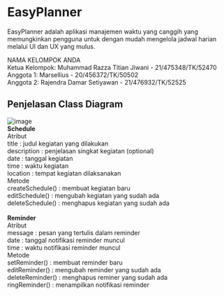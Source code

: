 # EasyPlanner
EasyPlanner adalah aplikasi manajemen waktu yang canggih yang memungkinkan pengguna untuk dengan mudah mengelola jadwal harian melalui UI dan UX yang mulus. <br />

NAMA KELOMPOK ANDA <br />
Ketua Kelompok:  Muhammad Razza Titian Jiwani - 21/475348/TK/52470<br />
Anggota 1: Marsellius - 20/456372/TK/50502<br />
Anggota 2: Rajendra Damar Setiyawan - 21/476932/TK/52525<br />

## Penjelasan Class Diagram <br />
![image](https://github.com/RazzaTitian/juniorproject/assets/93211629/106c9225-ad30-4905-9206-d4ac593a3468)
<br />
<b> Schedule </b> <br />
Atribut <br />
title        : judul kegiatan yang dilakukan <br />
description  : penjelasan singkat kegiatan (optional) <br />
date         : tanggal kegiatan <br />
time         : waktu kegiatan <br />
location     : tempat kegiatan dilaksanakan <br />
Metode <br />
createSchedule()  : membuat kegiatan baru <br />
editSchedule()    : mengubah kegiatan yang sudah ada <br />
deleteSchedule()  : menghapus kegiatan yang sudah ada <br />
<br />
<b> Reminder </b> <br />
Atribut <br />
message  : pesan yang tertulis dalam reminder <br />
date     : tanggal notifikasi reminder muncul <br />
time     : waktu notifikasi reminder muncul <br />
Metode <br />
setReminder()     : membuat reminder baru <br />
editReminder()    : mengubah reminder yang sudah ada <br />
deleteReminder()  : menghapus reminer yang sudah ada <br />
ringReminder()    : menampilkan notifikasi reminder <br />
